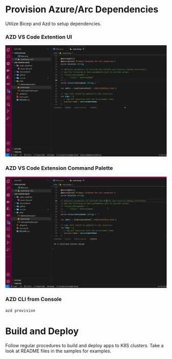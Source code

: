 
# Provision Azure/Arc Dependencies
Utilize Bicep and Azd to setup dependencies.

### AZD VS Code Extention UI
<img src=".\azdui.gif" alt="alt text" width="800">

<br/>

### AZD VS Code Extension Command Palette
<img src=".\azdcmdpalette.gif" alt="alt text" width="800">

<br/>

### AZD CLI from Console
```bash
azd provision
```

# Build and Deploy
Follow regular procedures to build and deploy apps to K8S clusters. Take a look at README files in the samples for
examples.
